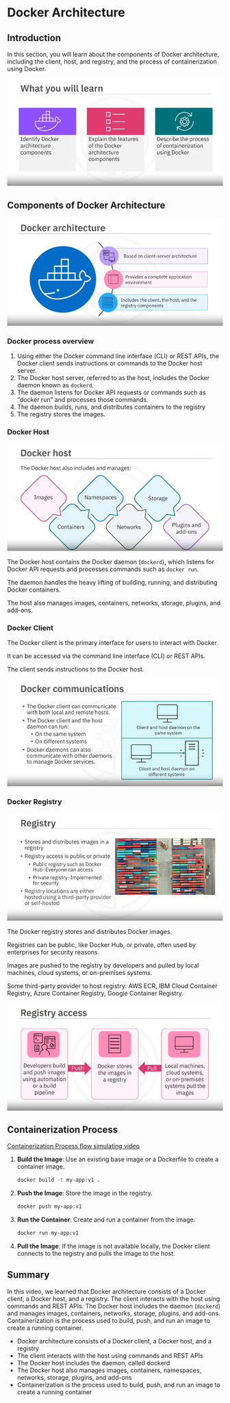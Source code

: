 # Docker Architecture

## Introduction

In this section, you will learn about the components of Docker architecture, including the client, host, and registry, and the process of containerization using Docker.

![x](resources/05/img-01_agenda.png)

## Components of Docker Architecture

![x](resources/05/img-02_docker-architecture.png) 

### Docker process overview

1.	Using either the Docker command line interface (CLI) or REST APIs, the Docker client sends instructions or commands to the Docker host server.
2.	The Docker host server, referred to as the host, includes the Docker daemon known as `dockerd`.
3.	The daemon listens for Docker API requests or commands such as “docker run” and processes those commands.
4.	The daemon builds, runs, and distributes containers to the registry
5.	The registry stores the images.

### Docker Host

![x](resources/05/img-03_docker-host.png)

The Docker host contains the Docker daemon (`dockerd`), which listens for Docker API requests and processes commands such as `docker run`.

The daemon handles the heavy lifting of building, running, and distributing Docker containers.

The host also manages images, containers, networks, storage, plugins, and add-ons.

### Docker Client

The Docker client is the primary interface for users to interact with Docker.

It can be accessed via the command line interface (CLI) or REST APIs.

The client sends instructions to the Docker host.

![x](resources/05/img-04_docker-communications.png)

### Docker Registry

![x](resources/05/img-05_docker-registry.png)

The Docker registry stores and distributes Docker images.

Registries can be public, like Docker Hub, or private, often used by enterprises for security reasons.

Images are pushed to the registry by developers and pulled by local machines, cloud systems, or on-premises systems.

Some third-party provider to host registry: AWS ECR, IBM Cloud Container Registry, Azure Container Registry, Google Container Registry.

![x](resources/05/img-06-docker-registry-access.png)

## Containerization Process

[Containerization Process flow simulating video](resources/05/docker-architecture_containerization-process-flow.mp4)

1. **Build the Image**: Use an existing base image or a Dockerfile to create a container image.
    ```sh
    docker build -t my-app:v1 .
    ```
2. **Push the Image**: Store the image in the registry.
    ```sh
    docker push my-app:v1
    ```
3. **Run the Container**: Create and run a container from the image.
    ```sh
    docker run my-app:v1
    ```
4. **Pull the Image**: If the image is not available locally, the Docker client connects to the registry and pulls the image to the host.

## Summary

In this video, we learned that Docker architecture consists of a Docker client, a Docker host, and a registry. The client interacts with the host using commands and REST APIs. The Docker host includes the daemon (`dockerd`) and manages images, containers, networks, storage, plugins, and add-ons. Containerization is the process used to build, push, and run an image to create a running container.

- Docker architecture consists of a Docker client, a Docker host, and a registry
- The client interacts with the host using commands and REST APIs
- The Docker host includes the daemon, called dockerd
- The Docker host also manages images, containers, namespaces, networks, storage, plugins, and add-ons
- Containerization is the process used to build, push, and run an image to create a running container

